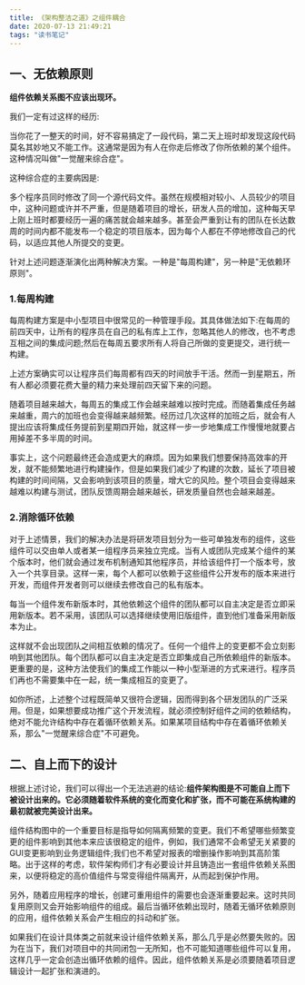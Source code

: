 ```yaml
---
title: 《架构整洁之道》之组件耦合
date: 2020-07-13 21:49:21
tags: "读书笔记"
---
```


## 一、无依赖原则

**组件依赖关系图不应该出现环。**



我们一定有过这样的经历:

当你花了一整天的时间，好不容易搞定了一段代码，第二天上班时却发现这段代码莫名其妙地又不能工作。这通常是因为有人在你走后修改了你所依赖的某个组件。这种情况叫做"一觉醒来综合症"。

<!--more-->

这种综合症的主要病因是:

多个程序员同时修改了同一个源代码文件。虽然在规模相对较小、人员较少的项目中，这种问题或许并不严重，但是随着项目的增长，研发人员的增加，这种每天早上刚上班时都要经历一遍的痛苦就会越来越多。甚至会严重到让有的团队在长达数周的时间内都不能发布一个稳定的项目版本，因为每个人都在不停地修改自己的代码，以适应其他人所提交的变更。



针对上述问题逐渐演化出两种解决方案。一种是"每周构建"，另一种是"无依赖环原则"。



### 1.每周构建

每周构建方案是中小型项目中很常见的一种管理手段。其具体做法如下:在每周的前四天中，让所有的程序员在自己的私有库上工作，忽略其他人的修改，也不考虑互相之间的集成问题;然后在每周五要求所有人将自己所做的变更提交，进行统一构建。



上述方案确实可以让程序员们每周都有四天的时间放手干活。然而一到星期五，所有人都必须要花费大量的精力来处理前四天留下来的问题。



随着项目越来越大，每周五的集成工作会越来越难以按时完成。而随着集成任务越来越重，周六的加班也会变得越来越频繁。经历过几次这样的加班之后，就会有人提出应该将集成任务提前到星期四开始，就这样一步一步地集成工作慢慢地就要占用掉差不多半周的时间。



事实上，这个问题最终还会造成更大的麻烦。因为如果我们想要保持高效率的开发，就不能频繁地进行构建操作，但是如果我们减少了构建的次数，延长了项目被构建的时间间隔，又会影响到该项目的质量，增大它的风险。整个项目会变得越来越难以构建与测试，团队反馈周期会越来越长，研发质量自然也会越来越差。



### 2.消除循环依赖

对于上述情景，我们的解决办法是将研发项目划分为一些可单独发布的组件，这些组件可以交由单人或者某一组程序员来独立完成。当有人或团队完成某个组件的某个版本时，他们就会通过发布机制通知其他程序员，并给该组件打一个版本号，放入一个共享目录。这样一来，每个人都可以依赖于这些组件公开发布的版本来进行开发，而组件开发者则可以继续去修改自己的私有版本。



每当一个组件发布新版本时，其他依赖这个组件的团队都可以自主决定是否立即采用新版本。若不采用，该团队可以选择继续使用旧版组件，直到他们准备采用新版本为止。



这样就不会出现团队之间相互依赖的情况了。任何一个组件上的变更都不会立刻影响到其他团队。每个团队都可以自主决定是否立即集成自己所依赖组件的新版本。更重要的是，这种方法使我们的集成工作能以一种小型渐进的方式来进行。程序员们再也不需要集中在一起，统一集成相互的变更了。



如你所述，上述整个过程既简单又很符合逻辑，因而得到各个研发团队的广泛采用。但是，如果想要成功推广这个开发流程，就必须控制好组件之间的依赖结构，绝对不能允许结构中存在着循环依赖关系。如果某项目结构中存在着循环依赖关系，那么"一觉醒来综合症"不可避免。



## 二、自上而下的设计

根据上述讨论，我们可以得出一个无法逃避的结论:**组件架构图是不可能自上而下被设计出来的。它必须随着软件系统的变化而变化和扩张，而不可能在系统构建的最初就被完美设计出来。**



组件结构图中的一个重要目标是指导如何隔离频繁的变更。我们不希望哪些频繁变更的组件影响到其他本来应该很稳定的组件，例如，我们通常不会希望无关紧要的GUI变更影响到业务逻辑组件;我们也不希望对报表的增删操作影响到其高阶策略。出于这样的考虑，软件架构师们才有必要设计并且铸造出一套组件依赖关系图来，以便将稳定的高价值组件与常变得组件隔离开，从而起到保护作用。



另外，随着应用程序的增长，创建可重用组件的需要也会逐渐重要起来。这时共同复用原则又会开始影响组件的组成。最后当循环依赖出现时，随着无循环依赖原则的应用，组件依赖关系会产生相应的抖动和扩张。



如果我们在设计具体类之前就来设计组件依赖关系，那么几乎是必然要失败的。因为在当下，我们对项目中的共同闭包一无所知，也不可能知道哪些组件可以复用，这样几乎一定会创造出循环依赖的组件。因此，组件依赖关系是必须要随着项目逻辑设计一起扩张和演进的。